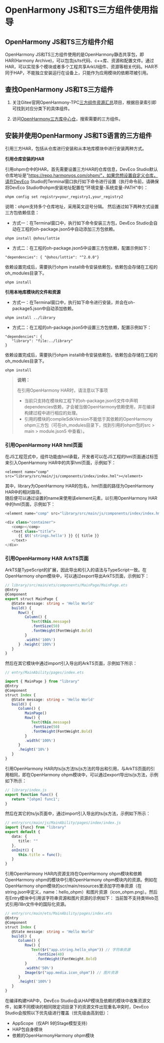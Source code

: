 # OpenHarmony JS和TS三方组件使用指导
## OpenHarmony JS和TS三方组件介绍

OpenHarmony JS和TS三方组件使用的是OpenHarmony静态共享包，即HAR(Harmony Archive)，可以包含js/ts代码、c++库、资源和配置文件。通过HAR，可以实现多个模块或者多个工程共享ArkUI组件、资源等相关代码。HAR不同于HAP，不能独立安装运行在设备上，只能作为应用模块的依赖项被引用。



## 查找OpenHarmony JS和TS三方组件

1. 关注Gitee官网OpenHarmony-TPC[三方组件资源汇总](https://gitee.com/openharmony-tpc/tpc_resource)项目，根据目录索引即可找到对应分类下的具体组件。



2. 访问[OpenHarmony三方库中心仓](https://ohpm.openharmony.cn/)，搜索需要的三方组件。



## 安装并使用OpenHarmony JS和TS语言的三方组件

引用三方HAR，包括从仓库进行安装和从本地库模块中进行安装两种方式。   

**引用仓库安装的HAR**

引用ohpm仓中的HAR，首先需要设置三方HAR的仓库信息，DevEco Studio默认仓库地址是"https://repo.harmonyos.com/ohpm/"，如果您想设置自定义仓库，请在DevEco Studio的Terminal窗口执行如下命令进行设置（执行命令前，请确保将DevEco Studio中ohpm安装地址配置在“环境变量-系统变量-PATH”中）：
```
ohpm config set registry=your_registry1,your_registry2
```
说明：ohpm支持多个仓库地址，采用英文逗号分隔。
然后通过如下两种方式设置三方包依赖信息：
   -  方式一：在Terminal窗口中，执行如下命令安装三方包，DevEco Studio会自动在工程的oh-package.json5中自动添加三方包依赖。
```
ohpm install @ohos/lottie
```
   - 方式二：在工程的oh-package.json5中设置三方包依赖，配置示例如下：
```
"dependencies": { "@ohos/lottie": "^2.0.0"}
```
依赖设置完成后，需要执行ohpm install命令安装依赖包，依赖包会存储在工程的oh_modules目录下。
```
ohpm install
```

**引用本地库模块的文件和资源**

- 方式一：在Terminal窗口中，执行如下命令进行安装，并会在oh-package5.json中自动添加依赖。
```
ohpm install ../library
```
- 方式二：在工程的oh-package.json5中设置三方包依赖，配置示例如下：
```
"dependencies": {
   "library": "file:../library"
}
```
依赖设置完成后，需要执行ohpm install命令安装依赖包，依赖包会存储在工程的oh_modules目录下。
```
ohpm install
```

> **说明：**
>
> 在引用OpenHarmony HAR时，请注意以下事项
>- 当前只支持在模块和工程下的oh-package.json5文件中声明dependencies依赖，才会被当做OpenHarmony依赖使用，并在编译构建过程中进行相应的处理。
>- 引用的模块的compileSdkVersion不能低于其依赖的OpenHarmony ohpm三方包（可在oh_modules目录下，找到引用的ohpm包的src > main > module.json5 中查看）。



### 引用OpenHarmony HAR hml页面  
在JS工程范式中，组件功能由hml承载，开发者可以在JS工程的hml页面通过<element>标签来引入OpenHarmony HAR中的共享hml页面，示例如下：
```
<element name="comp" src="library/src/main/js/components/index/index.hml"></element>
```
其中，library为OpenHarmony HAR的包名，hml页面的路径为OpenHarmony HAR中的相对路径。  
随后便可以通过设置的name来使用该element元素，以引用OpenHarmony HAR中的hml页面，示例如下：
```typescript
<element name="comp" src="library/src/main/js/components/index/index.hml"></element>

<div class="container">
   <comp></comp>
   <text class="title">
      {{ $t('strings.hello') }} {{ title }}
   </text>
</div>
```
### 引用OpenHarmony HAR ArkTS页面   
ArkTS是TypeScript的扩展，因此导出和引入的语法与TypeScript一致。在OpenHarmony ohpm模块中，可以通过export导出ArkTS页面，示例如下：
```typescript
// library/src/main/ets/components/MainPage/MainPage.ets
@Entry
@Component
export struct MainPage {
   @State message: string = 'Hello World'
   build() { 
      Row() { 
         Column() { 
            Text(this.message)
            .fontSize(50)
            .fontWeight(FontWeight.Bold)
         } 
         .width('100%') 
      } .height('100%') 
   }
}
```
然后在其它模块中通过import引入导出的ArkTS页面，示例如下所示：
```typescript
// entry/MainAbility/pages/index.ets

import { MainPage } from "library"
@Entry
@Component
struct Index {
   @State message: string = 'Hello World' 
   build() { 
      Column() { 
         MainPage() 
         Row() { 
            Text(this.message)
            .fontSize(50)
            .fontWeight(FontWeight.Bold)
         }
         .width('100%')
      } 
      .height('10%') 
   }
}
```
引用OpenHarmony HAR内ts/js方法ts/js方法的导出和引用，与ArkTS页面的引用相同，即在OpenHarmony ohpm模块中，可以通过export导出ts/js方法，示例如下所示：
```typescript
// library/index.js
export function func() {
   return "[ohpm] func1";
}
```
然后在其它的ts/js页面中，通过import引入导出的ts/js方法，示例如下所示：
```typescript
// entry/src/main/js/MainAbility/pages/index/index.js
import {func} from "library"
export default {
   data: {
      title: ""
   },
   onInit() {
      this.title = func();
   }
}
```
引用OpenHarmony HAR内资源支持在OpenHarmony ohpm模块和依赖OpenHarmony ohpm的模块中引用OpenHarmony ohpm模块内的资源。例如在OpenHarmony ohpm模块的scr/main/resources里添加字符串资源（在string.json中定义，name：hello_ohpm）和图片资源（icon_ohpm.png）。然后在Entry模块中引用该字符串资源和图片资源的示例如下：
当前暂不支持类Web范式引用i18n文件中的国际化资源。
```typescript
// entry/src/main/ets/MainAbility/pages/index.ets
@Entry
@Component
struct Index {
   @State message: string = 'Hello World'
   build() {
      Column() {
         Row() {
            Text($r("app.string.hello_ohpm")) // 字符串资源
              .fontSize(40)
              .fontWeight(FontWeight.Bold)
         }
         .width('50%')
         Image($r("app.media.icon_ohpm")) // 图片资源
      }
      .height('100%')
   }
}
```
在编译构建HAP中，DevEco Studio会从HAP模块及依赖的模块中收集资源文件，如果不同模块的相同限定词目录下的资源文件出现重名冲突时，DevEco Studio会按照以下优先级进行覆盖（优先级由高到低）：
- AppScope（仅API 9的Stage模型支持）
- HAP包自身模块
- 依赖的OpenHarmonyHarmony ohpm模块